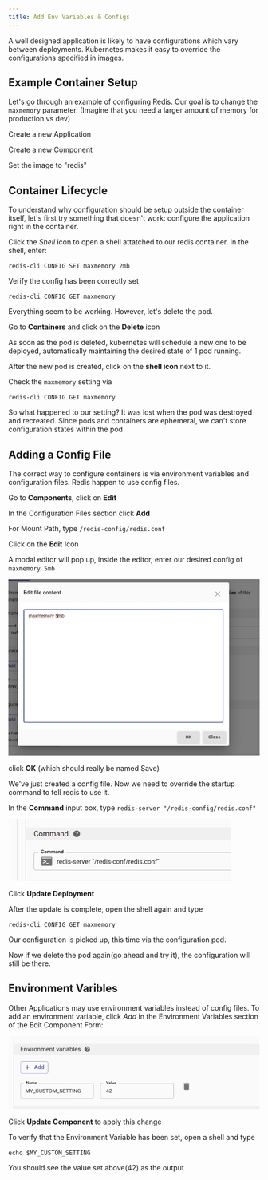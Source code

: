 ```yaml
---
title: Add Env Variables & Configs
---
```


A well designed application is likely to have configurations which vary between deployments. Kubernetes makes it easy to override the configurations specified in images.

## Example Container Setup

Let's go through an example of configuring Redis. Our goal is to change the `maxmemory` parameter. (Imagine that you need a larger amount of memory for production vs dev)

Create a new Application

Create a new Component

Set the image to "redis"

## Container Lifecycle

To understand why configuration should be setup outside the container itself, let's first try something that doesn't work: configure the application right in the container.

Click the _Shell_ icon to open a shell attatched to our redis container. In the shell, enter:

```
redis-cli CONFIG SET maxmemory 2mb
```

Verify the config has been correctly set

```
redis-cli CONFIG GET maxmemory
```

Everything seem to be working. However, let's delete the pod.

Go to **Containers** and click on the **Delete** icon

As soon as the pod is deleted, kubernetes will schedule a new one to be deployed, automatically maintaining the desired state of 1 pod running.

After the new pod is created, click on the **shell icon** next to it.

Check the `maxmemory` setting via

```
redis-cli CONFIG GET maxmemory
```

So what happened to our setting? It was lost when the pod was destroyed and recreated. Since pods and containers are ephemeral, we can't store configuration states within the pod

## Adding a Config File

The correct way to configure containers is via environment variables and configuration files. Redis happen to use config files.

Go to **Components**, click on **Edit**

In the Configuration Files section click **Add**

For Mount Path, type `/redis-config/redis.conf`

Click on the **Edit** Icon

A modal editor will pop up, inside the editor, enter our desired config
of `maxmemory 5mb`

![edit config file](assets/edit-config-file.png)

click **OK** (which should really be named Save)

We've just created a config file. Now we need to override the startup command to tell redis to use it.

In the **Command** input box, type `redis-server "/redis-config/redis.conf"`

![redis command](assets/redis-command.png)

Click **Update Deployment**

After the update is complete, open the shell again and type

```
redis-cli CONFIG GET maxmemory
```

Our configuration is picked up, this time via the configuration pod.

Now if we delete the pod again(go ahead and try it), the configuration will still be there.

## Environment Varibles

Other Applications may use environment variables instead of config files. To add an environment variable, click _Add_ in the Environment Variables section of the Edit Component Form:

![env variables](assets/env-variables.png)

Click **Update Component** to apply this change

To verify that the Environment Variable has been set, open a shell and type

```
echo $MY_CUSTOM_SETTING
```

You should see the value set above(42) as the output
